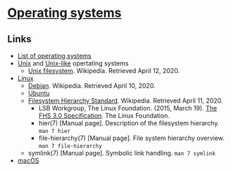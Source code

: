 # [Operating systems](https://en.wikipedia.org/wiki/Operating_system)

## Links

- [List of operating systems](https://en.wikipedia.org/wiki/List_of_operating_systems)
- [Unix](https://en.wikipedia.org/wiki/Unix) and [Unix-like](https://en.wikipedia.org/wiki/Unix-like) opertating systems
  - [Unix filesystem](https://en.wikipedia.org/wiki/Unix_directory_structure). Wikipedia. Retrieved April 12, 2020.
- [Linux](https://en.wikipedia.org/wiki/Linux)
  - [Debian](https://en.wikipedia.org/wiki/Debian). Wikipedia. Retrieved April 10, 2020.
  - [Ubuntu](https://en.wikipedia.org/wiki/Ubuntu_(operating_system))
  - [Filesystem Hierarchy Standard](https://en.wikipedia.org/wiki/Filesystem_Hierarchy_Standard). Wikipedia. Retrieved April 11, 2020.
    - LSB Workgroup, The Linux Foundation. (2015, March 19). [The FHS 3.0 Specification](https://refspecs.linuxfoundation.org/FHS_3.0/fhs-3.0.pdf). The Linux Foundation.
    - hier(7) [Manual page]. Description of the filesystem hierarchy. `man 7 hier`
    - file-hierarchy(7) [Manual page]. File system hierarchy overview. `man 7 file-hierarchy`
  - symlink(7) [Manual page]. Symbolic link handling. `man 7 symlink`
- [macOS](https://en.wikipedia.org/wiki/MacOS)
